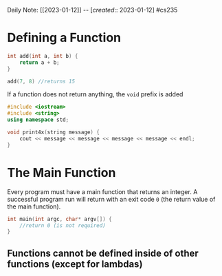 Daily Note: [[2023-01-12]] -- [*created*:: 2023-01-12] #cs235 

# Defining a Function

```cpp
int add(int a, int b) {
	return a + b;
}

add(7, 8) //returns 15
```
If a function does not return anything, the `void` prefix is added
```cpp
#include <iostream>
#include <string>
using namespace std;

void print4x(string message) {
	cout << message << message << message << message << endl;
}
```

# The Main Function
Every program must have a main function that returns an integer. A successful program run will return with an exit code `0` (the return value of the main function).
```cpp
int main(int argc, char* argv[]) {
	//return 0 (is not required)
}
```

## Functions cannot be defined inside of other functions (except for lambdas)